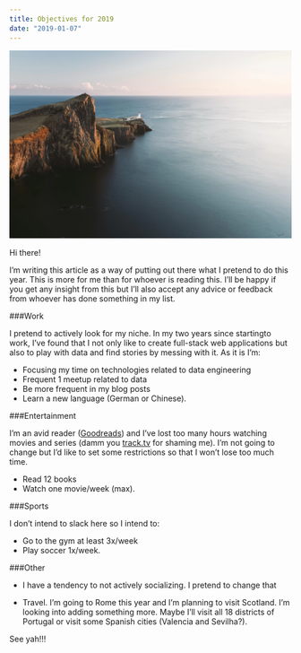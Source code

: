 ```yaml
---
title: Objectives for 2019
date: "2019-01-07"
---
```


![Kudos to Mike Smith in Unsplash](mike-smith-644465-unsplash.webp)


Hi there!

I’m writing this article as a way of putting out there what I pretend to do this year. This is more for me than for whoever is reading this. I’ll be happy if you get any insight from this but I’ll also accept any advice or feedback from whoever has done something in my list.

###Work

I pretend to actively look for my niche. In my two years since startingto work, I’ve found that I not only like to create full-stack web applications but also to play with data and find stories by messing with it. As it is I’m:
* Focusing my time on technologies related to data engineering
* Frequent 1 meetup related to data
* Be more frequent in my blog posts
* Learn a new language (German or Chinese).


###Entertainment

I’m an avid reader ([Goodreads](https://www.goodreads.com/jecabeda)) and I’ve lost too many hours watching movies and series (damm you [track.tv](https://trakt.tv/users/jecabeda) for shaming me). I’m not going to change but I’d like to set some restrictions so that I won’t lose too much time.
* Read 12 books
* Watch one movie/week (max).



###Sports

I don’t intend to slack here so I intend to:
* Go to the gym at least 3x/week
* Play soccer 1x/week.



###Other

* I have a tendency to not actively socializing. I pretend to change that

* Travel. I’m going to Rome this year and I’m planning to visit Scotland. I’m looking into adding something more. Maybe I’ll visit all 18 districts of Portugal or visit some Spanish cities (Valencia and Sevilha?).


See yah!!!

